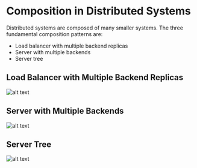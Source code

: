 # Composition in Distributed Systems

Distributed systems are composed of many smaller systems. The three fundamental composition patterns are:

- Load balancer with multiple backend replicas
- Server with multiple backends
- Server tree


## Load Balancer with Multiple Backend Replicas

![alt text](http://ptgmedia.pearsoncmg.com/images/chap1_9780321943187/elementLinks/01fig01_alt.jpg)

## Server with Multiple Backends

![alt text](http://ptgmedia.pearsoncmg.com/images/chap1_9780321943187/elementLinks/01fig02_alt.jpg)

## Server Tree

![alt text](http://www.informit.com/content/images/chap1_9780321943187/elementLinks/01fig03_alt.jpg)
